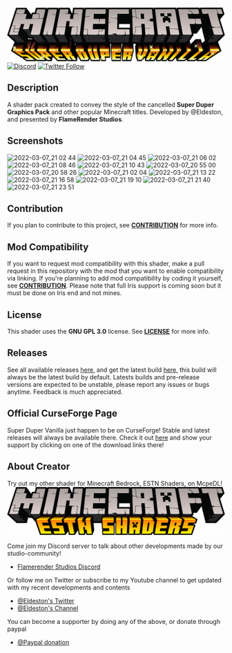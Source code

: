 ![titleLogo](/shaders/textures/title.png)
[![Discord](https://img.shields.io/discord/604061216779796492.svg?logo=discord&logoColor=white&logoWidth=20&labelColor=7289DA&label=Discord)](https://discord.gg/4XNhkcd)
[![Twitter Follow](https://img.shields.io/twitter/follow/eldeston?color=dark&label=Follow&logoColor=dark)](https://twitter.com/eldeston)

## Description
   A shader pack created to convey the style of the cancelled __Super Duper Graphics Pack__ and other popular Minecraft titles. Developed by @Eldeston, and presented by __FlameRender Studios__.

## Screenshots
![2022-03-07_21 02 44](https://user-images.githubusercontent.com/59617287/157083482-2791dfdb-f25e-40ef-a72e-b97ec4630fdc.png)
![2022-03-07_21 04 45](https://user-images.githubusercontent.com/59617287/157083513-7a9c6f9f-8ba5-4240-b3b5-17faa830cc25.png)
![2022-03-07_21 06 02](https://user-images.githubusercontent.com/59617287/157083544-478449de-08b7-44c3-8142-0bd10440e58b.png)
![2022-03-07_21 08 46](https://user-images.githubusercontent.com/59617287/157083556-7dffea56-e9fd-4298-aac9-8b23735e470b.png)
![2022-03-07_21 10 43](https://user-images.githubusercontent.com/59617287/157083564-54dd3afb-907a-4c19-ab32-eac2991d5d31.png)
![2022-03-07_20 55 00](https://user-images.githubusercontent.com/59617287/157083576-a1cc15b3-fb2d-4d43-80ea-6792342d2554.png)
![2022-03-07_20 58 26](https://user-images.githubusercontent.com/59617287/157083592-549e1a83-03e0-44f3-ac96-963f0cefa2fe.png)
![2022-03-07_21 02 04](https://user-images.githubusercontent.com/59617287/157083597-4398c198-ffa3-4552-91e2-6cc0ab9ba63c.png)
![2022-03-07_21 13 22](https://user-images.githubusercontent.com/59617287/157083980-f013b5fd-e6c9-4d56-806e-ef108a101e0a.png)
![2022-03-07_21 16 58](https://user-images.githubusercontent.com/59617287/157085698-16b62c92-b3b2-4d64-9bda-1d593093eba1.png)
![2022-03-07_21 19 10](https://user-images.githubusercontent.com/59617287/157085710-bd5b177e-104c-4316-a9e4-4239251cc709.png)
![2022-03-07_21 21 40](https://user-images.githubusercontent.com/59617287/157085713-e3ed915f-4c60-429f-af59-c18a0fa99f53.png)
![2022-03-07_21 23 51](https://user-images.githubusercontent.com/59617287/157085717-de74691b-cfa2-4208-9a3a-df326842551d.png)

## Contribution
   If you plan to contribute to this project, see [**CONTRIBUTION**](CONTRIBUTION.md) for more info.

## Mod Compatibility
   If you want to request mod compatibility with this shader, make a pull request in this repository with the mod that you want to enable compatibility via linking. If you're planning to add mod compatibility by coding it yourself, see [**CONTRIBUTION**](CONTRIBUTION.md). Please note that full Iris support is coming soon but it must be done on Iris end and not mines.

## License 
   This shader uses the **GNU GPL 3.0** license. See [**LICENSE**](LICENSE) for more info.

## Releases
   See all available releases [here](https://github.com/Eldeston/Super-Duper-Vanilla/releases), and get the latest build [here](https://github.com/Eldeston/Super-Duper-Vanilla/archive/refs/heads/master.zip), this build will always be the latest build by default. Latests builds and pre-release versions are expected to be unstable, please report any issues or bugs anytime. Feedback is much appreciated.

## Official CurseForge Page
   Super Duper Vanilla just happen to be on CurseForge! Stable and latest releases will always be available there. Check it out [here](https://www.curseforge.com/minecraft/customization/super-duper-vanilla-shaders) and show your support by clicking on one of the download links there!

## About Creator
   Try out my other shader for Minecraft Bedrock, ESTN Shaders, on McpeDL!
   [![img](https://github.com/Eldeston/ESTN-Shaders/blob/master/textures/ui/title.png)](https://mcpedl.com/estn-shaders/?cookie_check=1)
   
   Come join my Discord server to talk about other developments made by our studio-community!
   * [Flamerender Studios Discord](https://discord.gg/4XNhkcd)
   
   Or follow me on Twitter or subscribe to my Youtube channel to get updated with my recent developments and contents
   * [@Eldeston's Twitter](https://twitter.com/eldeston)
   * [@Eldeston's Channel](https://www.youtube.com/channel/UCQCkkFh25ydxZwCqpBhJJlg?view_as=subscriber)

   You can become a supporter by doing any of the above, or donate through paypal
   * [@Paypal donation](https://www.paypal.com/donate?hosted_button_id=4XLQ4WE296JKW)
